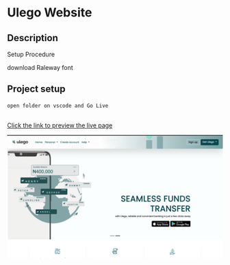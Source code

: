 # Ulego Website

## Description

Setup Procedure


download Raleway font
## Project setup

```
open folder on vscode and Go Live


```



[Click the link to preview the live page](https://ulego.ng/)

![Alimisamuel-portfolio!](./Screenshot%202022-08-16%20at%2012.21.04.png)
